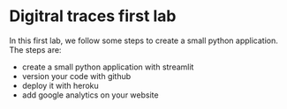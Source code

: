 # Digitral traces first lab

In this first lab, we follow some steps to create a small python application. The steps are:

- create a small python application with streamlit
- version your code with github
- deploy it with heroku
- add google analytics on your website
